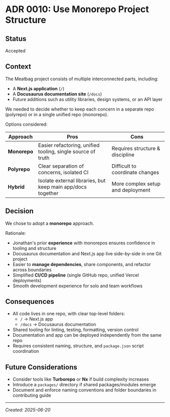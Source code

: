 # ADR 0010: Use Monorepo Project Structure

## Status

Accepted

## Context

The Meatbag project consists of multiple interconnected parts, including:

- A **Next.js application** (`/`)
- A **Docusaurus documentation site** (`/docs`)
- Future additions such as utility libraries, design systems, or an API layer

We needed to decide whether to keep each concern in a separate repo (polyrepo) or in a single unified repo (monorepo).

Options considered:

| Approach     | Pros                                                        | Cons                              |
| ------------ | ----------------------------------------------------------- | --------------------------------- |
| **Monorepo** | Easier refactoring, unified tooling, single source of truth | Requires structure & discipline   |
| **Polyrepo** | Clear separation of concerns, isolated CI                   | Difficult to coordinate changes   |
| **Hybrid**   | Isolate external libraries, but keep main app/docs together | More complex setup and deployment |

## Decision

We chose to adopt a **monorepo** approach.

Rationale:

- Jonathan's prior **experience** with monorepos ensures confidence in tooling and structure
- Docusaurus documentation and Next.js app live side-by-side in one Git project
- Easier to **manage dependencies**, share components, and refactor across boundaries
- Simplified **CI/CD pipeline** (single GitHub repo, unified Vercel deployments)
- Smooth development experience for solo and team workflows

## Consequences

- All code lives in one repo, with clear top-level folders:
  - `/` → Next.js app
  - `/docs` → Docusaurus documentation
- Shared tooling for linting, testing, formatting, version control
- Documentation and app can be deployed independently from the same repo
- Requires consistent naming, structure, and `package.json` script coordination

## Future Considerations

- Consider tools like **Turborepo** or **Nx** if build complexity increases
- Introduce a `packages/` directory if shared packages/modules emerge
- Document and enforce naming conventions and folder boundaries in contributing guide

---

_Created: 2025-06-20_
